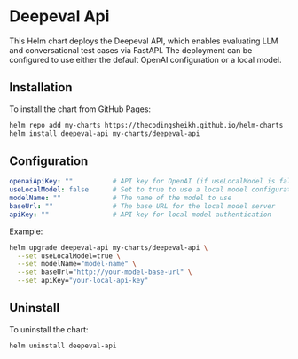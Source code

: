 # Deepeval Api

This Helm chart deploys the Deepeval API, which enables evaluating LLM and conversational test cases via FastAPI. The deployment can be configured to use either the default OpenAI configuration or a local model.

## Installation

To install the chart from GitHub Pages:

```bash
helm repo add my-charts https://thecodingsheikh.github.io/helm-charts
helm install deepeval-api my-charts/deepeval-api
```


## Configuration

```yaml
openaiApiKey: ""          # API key for OpenAI (if useLocalModel is false)
useLocalModel: false      # Set to true to use a local model configuration
modelName: ""             # The name of the model to use
baseUrl: ""               # The base URL for the local model server
apiKey: ""                # API key for local model authentication
```

Example:

```bash
helm upgrade deepeval-api my-charts/deepeval-api \
  --set useLocalModel=true \
  --set modelName="model-name" \
  --set baseUrl="http://your-model-base-url" \
  --set apiKey="your-local-api-key"
```

## Uninstall

To uninstall the chart:

```bash
helm uninstall deepeval-api
```
